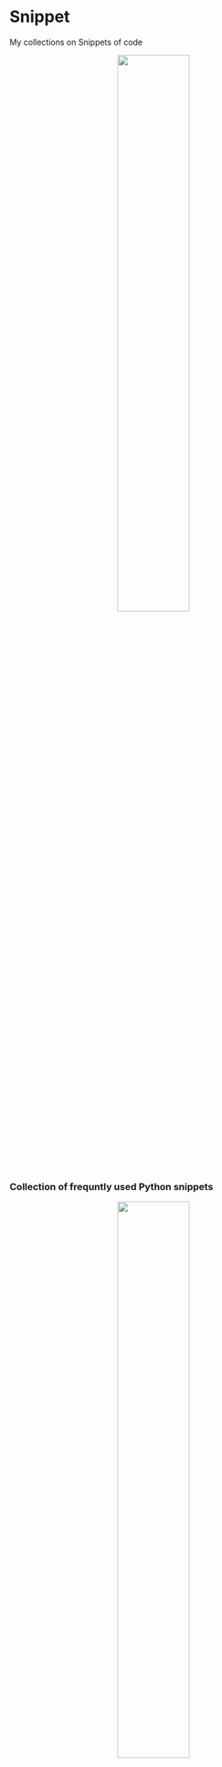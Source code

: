 # Snippet
My collections on Snippets of code
<p align = "center"><img src="https://media3.giphy.com/media/h408T6Y5GfmXBKW62l/200.webp?cid=ecf05e47j80bmsn7yu6kr6gwej5xzbkqtxcmmmhn4h2t9fe5&rid=200.webp" width = 50%></p>

### Collection of frequntly used Python snippets

<p align = "center"><img src="https://www.python.org/static/community_logos/python-powered-w-200x80.png" width = 50% height = 50%></p>
